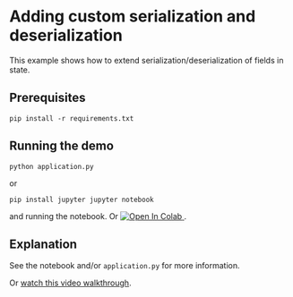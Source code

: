 # Adding custom serialization and deserialization

This example shows how to extend serialization/deserialization of fields in state.

## Prerequisites
``
pip install -r requirements.txt
``

## Running the demo
``
python application.py
``

or

``
pip install jupyter
jupyter notebook
``

and running the notebook. Or <a target="_blank" href="https://colab.research.google.com/github/apache/burr/blob/main/examples/custom-serde/notebook.ipynb">
  <img src="https://colab.research.google.com/assets/colab-badge.svg" alt="Open In Colab"/>
</a>.

## Explanation
See the notebook and/or `application.py` for more information.

Or [watch this video walkthrough](https://www.youtube.com/watch?v=Squ5IAeQBzc).
